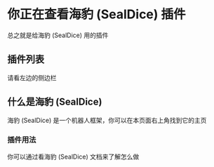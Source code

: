 # 你正在查看海豹 (SealDice) 插件

总之就是给海豹 (SealDice) 用的插件

## 插件列表

请看左边的侧边栏

## 什么是海豹 (SealDice)

海豹 (SealDice) 是一个机器人框架，你可以在本页面右上角找到它的主页

### 插件用法

你可以通过看海豹 (SealDice) 文档来了解怎么做
